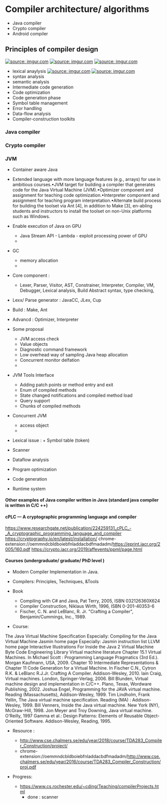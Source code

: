 # Compiler architecture/ algorithms
+ Java compiler
+ Crypto compiler 
+ Android compiler

## Principles of compiler design 
<a href="https://imgur.com/XOY6tgi"><img src="https://i.imgur.com/XOY6tgi.png" title="source: imgur.com" /></a>
<a href="https://imgur.com/tosIdXB"><img src="https://i.imgur.com/tosIdXB.png" title="source: imgur.com" /></a>
<a href="https://imgur.com/aDjfjYu"><img src="https://i.imgur.com/aDjfjYu.png" title="source: imgur.com" /></a>
- lexical anaylysis 
<a href="https://imgur.com/7JokU0j"><img src="https://i.imgur.com/7JokU0j.png" title="source: imgur.com" /></a>
<a href="https://imgur.com/1nJeQrf"><img src="https://i.imgur.com/1nJeQrf.png" title="source: imgur.com" /></a>
- syntax analysis 
- semantic analysis 
- Intermediate code generation
- Code optimization 
- Code generation phase 
- Symbol table management
- Error handling
- Data-flow analysis 
- Compiler-construction toolkits


### Java compiler 

### Crypto compiler 




### JVM 
+ Container aware Java 
+ Extended language with more language features (e.g., arrays) for use in ambitious courses.•JVM target for building a compiler that generates code for the Java Virtual Machine (JVM).•Optimizer component and assignment for teaching code optimization.•Interpreter component and assignment for teaching program interpretation.•Alternate build process for building the toolset via Ant [4], in addition to Make [3], en-abling students and instructors to install the toolset on non-Unix platforms such as Windows.
+ Enable execution of Java on GPU 
    + Java Stream API - Lambda - exploit processing power of GPU 
    + 
+ GC 
    + memory allocation 
    + 
+ Core component : 
    + Lexer, Parser, Visitor, AST, Constrainer, Interpreter, Compiler, VM, Debugger, Lexical analysis, Build Abstract syntax, type checking, 
+ Lexx/ Parse generator : JavaCC, JLex, Cup 
+ Build : Make, Ant
+ Advancd : Optimizer, Interpreter 
+ Some proposal 
    + JVM access check 
    + Value objects 
    + Diagnostic command framework 
    + Low overhead way of sampling Java heap allocation 
    + Concurrent monitor delfation 
    + 
+ JVM Tools Interface   
    + Adding patch points or method entry and exit 
    + Enum of compiled methods 
    + State changed notifications and compiled method load 
    + Query support 
    + Chunks of compiled methods 

+ Concurrent JVM 
    + access object 
    + 
+ Lexical issue : + Symbol table (token)
+ Scanner 
+ Dataflow analysis 
+ Program optimization 
+ Code generation 
+ Runtime system 

#### Other examples of Java compiler written in Java (standard java compiler is written in C/C ++)

#### cPLC — A cryptographic programming language and compiler
https://www.researchgate.net/publication/224259131_cPLC_-_A_cryptographic_programming_language_and_compiler
https://cryptography.io/en/latest/installation/
chrome-extension://oemmndcbldboiebfnladdacbdfmadadm/https://eprint.iacr.org/2005/160.pdf
https://crypto.iacr.org/2019/affevents/ppml/page.html



#### Courses (undergraduate/ graduate/ PhD level )
+ Modern Compiler Implementation in Java.
+ Compilers: Principles, Techniques, &Tools
+ Book 
    + Compiling with C# and Java, Pat Terry, 2005, ISBN 032126360X624
    + Compiler Construction, Niklaus Wirth, 1996, ISBN 0-201-40353-6
    + Fischer, C. N. and LeBlanc, R. Jr. "Crafting a Compiler", Benjamin/Cummings, Inc., 1989.


+ Course: 
    
The Java Virtual Machine Specification
Especially: Compiling for the Java Virtual Machine
Jasmin home page
Especially: Jasmin instruction list
LLVM home page
Interactive Illustrations For Inside the Java 2 Virtual Machine
Byte Code Engineering Library
Virtual machine literature
Chapter 15.1 Virtual Machines. In Michael Scott : Programming Language Pragmatics (3rd Ed.). Morgan Kaufmann, USA, 2009.
Chapter 10 Intermediate Representations & Chapter 11 Code Generation for a Virtual Machine. In Fischer C.N., Cytron R.K. & LeBlanc R.J.Jr. Crafting A Compiler. Addison-Wesley, 2010.
Iain Craig, Virtual machines. London, Springer-Verlag, 2006.
Bill Blunden, Virtual machine design and implementation in C/C++. Plano, Texas, Wordware Publishing, 2002.
Joshua Engel, Programming for the JAVA virtual machine. Reading (Massachusetts), Addison-Wesley, 1999.
Tim Lindholm, Frank Yellin, The Java virtual machine specification. Reading (MA) : Addison-Wesley, 1999.
Bill Venners, Inside the Java virtual machine. New York (NY), McGraw-Hill, 1998.
Jon Meyer and Troy Downing, Java virtual machine. O’Reilly, 1997
Gamma et al.: Design Patterns: Elements of Reusable Object-Oriented Software.  Addison-Wesley, Reading, 1995.

+ Resource :
    + http://www.cse.chalmers.se/edu/year/2018/course/TDA283_Compiler_Construction/project/
    + chrome-extension://oemmndcbldboiebfnladdacbdfmadadm/http://www.cse.chalmers.se/edu/year/2016/course/TDA283_Compiler_Construction/proj.pdf




+ Progress: 
    + https://www.cs.rochester.edu/~cding/Teaching/compilerProjects.html
        + done : scanner 
